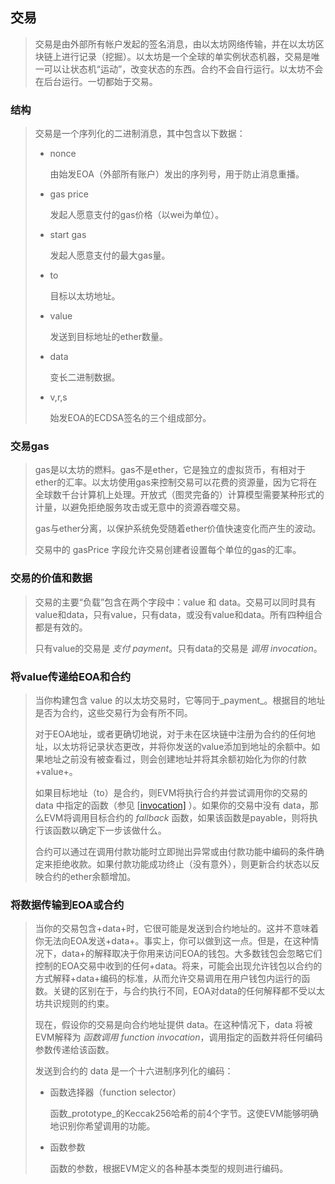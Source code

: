 ## 交易



> 交易是由外部所有帐户发起的签名消息，由以太坊网络传输，并在以太坊区块链上进行记录（挖掘）。以太坊是一个全球的单实例状态机器，交易是唯一可以让状态机“运动”，改变状态的东西。合约不会自行运行。以太坊不会在后台运行。一切都始于交易。



### 结构

> 交易是一个序列化的二进制消息，其中包含以下数据：
>
> - nonce
>
>   由始发EOA（外部所有账户）发出的序列号，用于防止消息重播。
>
> - gas price
>
>   发起人愿意支付的gas价格（以wei为单位）。
>
> - start gas
>
>   发起人愿意支付的最大gas量。
>
> - to
>
>   目标以太坊地址。
>
> - value
>
>   发送到目标地址的ether数量。
>
> - data
>
>   变长二进制数据。
>
> - v,r,s
>
>   始发EOA的ECDSA签名的三个组成部分。



### 交易gas

> gas是以太坊的燃料。gas不是ether，它是独立的虚拟货币，有相对于ether的汇率。以太坊使用gas来控制交易可以花费的资源量，因为它将在全球数千台计算机上处理。开放式（图灵完备的）计算模型需要某种形式的计量，以避免拒绝服务攻击或无意中的资源吞噬交易。
>
> gas与ether分离，以保护系统免受随着ether价值快速变化而产生的波动。
>
> 交易中的 gasPrice 字段允许交易创建者设置每个单位的gas的汇率。

### 交易的价值和数据

> 交易的主要“负载”包含在两个字段中：value 和 data。交易可以同时具有value和data，只有value，只有data，或没有value和data。所有四种组合都是有效的。
>
> 只有value的交易是 *支付* *payment*。只有data的交易是 *调用* *invocation*。

### 将value传递给EOA和合约

> 当你构建包含 value 的以太坊交易时，它等同于_payment_。根据目的地址是否为合约，这些交易行为会有所不同。
>
> 对于EOA地址，或者更确切地说，对于未在区块链中注册为合约的任何地址，以太坊将记录状态更改，并将你发送的value添加到地址的余额中。如果地址之前没有被查看过，则会创建地址并将其余额初始化为你的付款+value+。
>
> 如果目标地址（to）是合约，则EVM将执行合约并尝试调用你的交易的 data 中指定的函数（参见 [[invocation\]](https://github.com/inoutcode/ethereum_book/blob/master/第七章.asciidoc#invocation) ）。如果你的交易中没有 data，那么EVM将调用目标合约的 *fallback* 函数，如果该函数是payable，则将执行该函数以确定下一步该做什么。
>
> 合约可以通过在调用付款功能时立即抛出异常或由付款功能中编码的条件确定来拒绝收款。如果付款功能成功终止（没有意外），则更新合约状态以反映合约的ether余额增加。

### 将数据传输到EOA或合约

> 当你的交易包含+data+时，它很可能是发送到合约地址的。这并不意味着你无法向EOA发送+data+。事实上，你可以做到这一点。但是，在这种情况下，data+的解释取决于你用来访问EOA的钱包。大多数钱包会忽略它们控制的EOA交易中收到的任何+data。将来，可能会出现允许钱包以合约的方式解释+data+编码的标准，从而允许交易调用在用户钱包内运行的函数。关键的区别在于，与合约执行不同，EOA对data的任何解释都不受以太坊共识规则的约束。
>
> 现在，假设你的交易是向合约地址提供 data。在这种情况下，data 将被EVM解释为 *函数调用* *function invocation*，调用指定的函数并将任何编码参数传递给该函数。
>
> 发送到合约的 data 是一个十六进制序列化的编码：
>
> - 函数选择器（function selector）
>
>   函数_prototype_的Keccak256哈希的前4个字节。这使EVM能够明确地识别你希望调用的功能。
>
> - 函数参数
>
>   函数的参数，根据EVM定义的各种基本类型的规则进行编码。